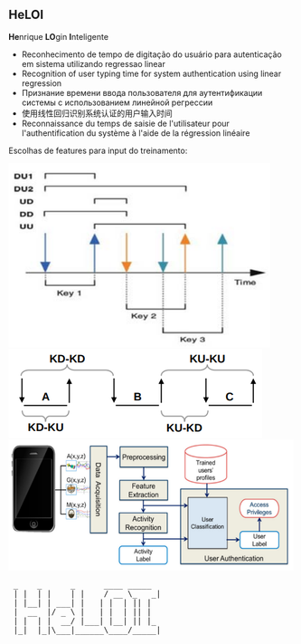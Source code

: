 ## HeLOI
<b>He</b>nrique <b>LO</b>gin <b>I</b>nteligente

- Reconhecimento de tempo de digitação do usuário para autenticação em sistema utilizando regressao linear
- Recognition of user typing time for system authentication using linear regression
- Признание времени ввода пользователя для аутентификации системы с использованием линейной регрессии
- 使用线性回归识别系统认证的用户输入时间
- Reconnaissance du temps de saisie de l'utilisateur pour l'authentification du système à l'aide de la régression linéaire

Escolhas de features para input do treinamento:

<img src="keys(a).png">
<img src="keys(b).png">
<img src="keys(c).png">
 
 <pre>
 _    _      _      ____ _____ 
 | |  | |    | |    / __ \_   _|
 | |__| | ___| |   | |  | || |  
 |  __  |/ _ \ |   | |  | || |  
 | |  | |  __/ |___| |__| || |_ 
 |_|  |_|\___|______\____/_____|
                                
                                
</pre>
